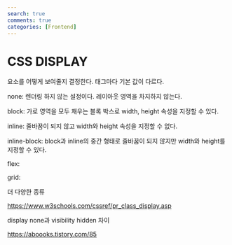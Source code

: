 ```yaml
---
search: true
comments: true
categories: [Frontend]
---
```


# CSS DISPLAY

요소를 어떻게 보여줄지 결정한다. 태그마다 기본 값이 다르다.



none: 렌더링 하지 않는 설정이다. 레이아웃 영역을 차지하지 않는다.

block: 가로 영역을 모두 채우는 블록 박스로 width, height 속성을 지정할 수 있다.

inline: 줄바꿈이 되지 않고 width와 height 속성을 지정할 수 없다.

inline-block: block과 inline의 중간 형태로 줄바꿈이 되지 않지만 width와 height를 지정할 수 있다.

flex:

grid:

더 다양한 종류

https://www.w3schools.com/cssref/pr_class_display.asp



display none과 visibility hidden 차이

https://aboooks.tistory.com/85